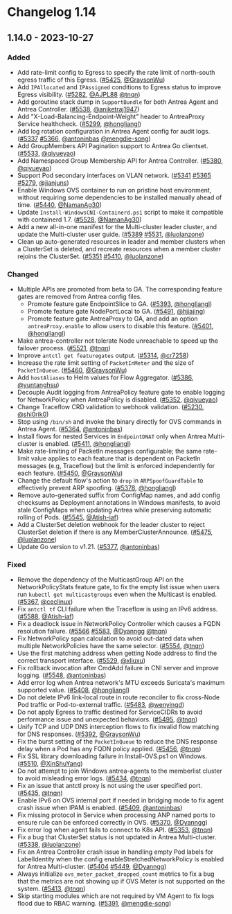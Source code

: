 # Changelog 1.14

## 1.14.0 - 2023-10-27

### Added

- Add rate-limit config to Egress to specify the rate limit of north-south egress traffic of this Egress. ([#5425](https://github.com/antrea-io/antrea/pull/5425), [@GraysonWu])
- Add `IPAllocated` and `IPAssigned` conditions to Egress status to improve Egress visibility. ([#5282](https://github.com/antrea-io/antrea/pull/5282), [@AJPL88] [@tnqn])
- Add goroutine stack dump in `SupportBundle` for both Antrea Agent and Antrea Controller. ([#5538](https://github.com/antrea-io/antrea/pull/5538), [@aniketraj1947])
- Add "X-Load-Balancing-Endpoint-Weight" header to AntreaProxy Service healthcheck. ([#5299](https://github.com/antrea-io/antrea/pull/5299), [@hongliangl])
- Add log rotation configuration in Antrea Agent config for audit logs. ([#5337](https://github.com/antrea-io/antrea/pull/5337) [#5366](https://github.com/antrea-io/antrea/pull/5366), [@antoninbas] [@mengdie-song])
- Add GroupMembers API Pagination support to Antrea Go clientset. ([#5533](https://github.com/antrea-io/antrea/pull/5533), [@qiyueyao])
- Add Namespaced Group Membership API for Antrea Controller. ([#5380](https://github.com/antrea-io/antrea/pull/5380), [@qiyueyao])
- Support Pod secondary interfaces on VLAN network. ([#5341](https://github.com/antrea-io/antrea/pull/5341) [#5365](https://github.com/antrea-io/antrea/pull/5365) [#5279](https://github.com/antrea-io/antrea/pull/5279), [@jianjuns])
- Enable Windows OVS container to run on pristine host environment, without requiring some dependencies to be installed manually ahead of time. ([#5440](https://github.com/antrea-io/antrea/pull/5440), [@NamanAg30])
- Update `Install-WindowsCNI-Containerd.ps1` script to make it compatible with containerd 1.7. ([#5528](https://github.com/antrea-io/antrea/pull/5528), [@NamanAg30])
- Add a new all-in-one manifest for the Multi-cluster leader cluster, and update the Multi-cluster user guide. ([#5389](https://github.com/antrea-io/antrea/pull/5389) [#5531](https://github.com/antrea-io/antrea/pull/5531), [@luolanzone])
- Clean up auto-generated resources in leader and member clusters when a ClusterSet is deleted, and recreate resources when a member cluster rejoins the ClusterSet. ([#5351](https://github.com/antrea-io/antrea/pull/5351) [#5410](https://github.com/antrea-io/antrea/pull/5410), [@luolanzone])

### Changed

- Multiple APIs are promoted from beta to GA. The corresponding feature gates are removed from Antrea config files.
  - Promote feature gate EndpointSlice to GA. ([#5393](https://github.com/antrea-io/antrea/pull/5393), [@hongliangl])
  - Promote feature gate NodePortLocal to GA. ([#5491](https://github.com/antrea-io/antrea/pull/5491), [@hjiajing])
  - Promote feature gate AntreaProxy to GA, and add an option `antreaProxy.enable` to allow users to disable this feature. ([#5401](https://github.com/antrea-io/antrea/pull/5401), [@hongliangl])
- Make antrea-controller not tolerate Node unreachable to speed up the failover process. ([#5521](https://github.com/antrea-io/antrea/pull/5521), [@tnqn])
- Improve `antctl get featuregates` output. ([#5314](https://github.com/antrea-io/antrea/pull/5314), [@cr7258])
- Increase the rate limit setting of `PacketInMeter` and the size of `PacketInQueue`. ([#5460](https://github.com/antrea-io/antrea/pull/5460), [@GraysonWu])
- Add `hostAliases` to Helm values for Flow Aggregator. ([#5386](https://github.com/antrea-io/antrea/pull/5386), [@yuntanghsu])
- Decouple Audit logging from AntreaPolicy feature gate to enable logging for NetworkPolicy when AntreaPolicy is disabled. ([#5352](https://github.com/antrea-io/antrea/pull/5352), [@qiyueyao])
- Change Traceflow CRD validation to webhook validation. ([#5230](https://github.com/antrea-io/antrea/pull/5230), [@shi0rik0])
- Stop using `/bin/sh` and invoke the binary directly for OVS commands in Antrea Agent. ([#5364](https://github.com/antrea-io/antrea/pull/5364), [@antoninbas])
- Install flows for nested Services in `EndpointDNAT` only when Antrea Multi-cluster is enabled. ([#5411](https://github.com/antrea-io/antrea/pull/5411), [@hongliangl])
- Make rate-limiting of PacketIn messages configurable; the same rate-limit value applies to each feature that is dependent on PacketIn messages (e.g, Traceflow) but the limit is enforced independently for each feature. ([#5450](https://github.com/antrea-io/antrea/pull/5450), [@GraysonWu])
- Change the default flow's action to `drop` in `ARPSpoofGuardTable` to effectively prevent ARP spoofing. ([#5378](https://github.com/antrea-io/antrea/pull/5378), [@hongliangl])
- Remove auto-generated suffix from ConfigMap names, and add config checksums as Deployment annotations in Windows manifests, to avoid stale ConfigMaps when updating Antrea while preserving automatic rolling of Pods. ([#5545](https://github.com/antrea-io/antrea/pull/5545), [@Atish-iaf])
- Add a ClusterSet deletion webhook for the leader cluster to reject ClusterSet deletion if there is any MemberClusterAnnounce. ([#5475](https://github.com/antrea-io/antrea/pull/5475), [@luolanzone])
- Update Go version to v1.21. ([#5377](https://github.com/antrea-io/antrea/pull/5377), [@antoninbas])

### Fixed

- Remove the dependency of the MulticastGroup API on the NetworkPolicyStats feature gate, to fix the empty list issue when users run `kubectl get multicastgroups` even when the Multicast is enabled. ([#5367](https://github.com/antrea-io/antrea/pull/5367), [@ceclinux])
- Fix `antctl tf` CLI failure when the Traceflow is using an IPv6 address. ([#5588](https://github.com/antrea-io/antrea/pull/5588), [@Atish-iaf])
- Fix a deadlock issue in NetworkPolicy Controller which causes a FQDN resolution failure. ([#5566](https://github.com/antrea-io/antrea/pull/5566) [#5583](https://github.com/antrea-io/antrea/pull/5583), [@Dyanngg] [@tnqn])
- Fix NetworkPolicy span calculation to avoid out-dated data when multiple NetworkPolicies have the same selector. ([#5554](https://github.com/antrea-io/antrea/pull/5554), [@tnqn])
- Use the first matching address when getting Node address to find the correct transport interface. ([#5529](https://github.com/antrea-io/antrea/pull/5529), [@xliuxu])
- Fix rollback invocation after CmdAdd failure in CNI server and improve logging. ([#5548](https://github.com/antrea-io/antrea/pull/5548), [@antoninbas])
- Add error log when Antrea network's MTU exceeds Suricata's maximum supported value. ([#5408](https://github.com/antrea-io/antrea/pull/5408), [@hongliangl])
- Do not delete IPv6 link-local route in route reconciler to fix cross-Node Pod traffic or Pod-to-external traffic. ([#5483](https://github.com/antrea-io/antrea/pull/5483), [@wenyingd])
- Do not apply Egress to traffic destined for ServiceCIDRs to avoid performance issue and unexpected behaviors. ([#5495](https://github.com/antrea-io/antrea/pull/5495), [@tnqn])
- Unify TCP and UDP DNS interception flows to fix invalid flow matching for DNS responses. ([#5392](https://github.com/antrea-io/antrea/pull/5392), [@GraysonWu])
- Fix the burst setting of the `PacketInQueue` to reduce the DNS response delay when a Pod has any FQDN policy applied. ([#5456](https://github.com/antrea-io/antrea/pull/5456), [@tnqn])
- Fix SSL library downloading failure in Install-OVS.ps1 on Windows. ([#5510](https://github.com/antrea-io/antrea/pull/5510), [@XinShuYang])
- Do not attempt to join Windows antrea-agents to the memberlist cluster to avoid misleading error logs. ([#5434](https://github.com/antrea-io/antrea/pull/5434), [@tnqn])
- Fix an issue that antctl proxy is not using the user specified port. ([#5435](https://github.com/antrea-io/antrea/pull/5435), [@tnqn])
- Enable IPv6 on OVS internal port if needed in bridging mode to fix agent crash issue when IPAM is enabled. ([#5409](https://github.com/antrea-io/antrea/pull/5409), [@antoninbas])
- Fix missing protocol in Service when processing ANP named ports to ensure rule can be enforced correctly in OVS. ([#5370](https://github.com/antrea-io/antrea/pull/5370), [@Dyanngg])
- Fix error log when agent fails to connect to K8s API. ([#5353](https://github.com/antrea-io/antrea/pull/5353), [@tnqn])
- Fix a bug that ClusterSet status is not updated in Antrea Multi-cluster. ([#5338](https://github.com/antrea-io/antrea/pull/5338), [@luolanzone])
- Fix an Antrea Controller crash issue in handling empty Pod labels for LabelIdentity when the config enableStretchedNetworkPolicy is enabled for Antrea Multi-cluster. ([#5404](https://github.com/antrea-io/antrea/pull/5404) [#5449](https://github.com/antrea-io/antrea/pull/5449), [@Dyanngg])
- Always initialize `ovs_meter_packet_dropped_count` metrics to fix a bug that the metrics are not showing up if OVS Meter is not supported on the system. ([#5413](https://github.com/antrea-io/antrea/pull/5413), [@tnqn])
- Skip starting modules which are not required by VM Agent to fix logs flood due to RBAC warning. ([#5391](https://github.com/antrea-io/antrea/pull/5391), [@mengdie-song])

[@AJPL88]: https://github.com/AJPL88
[@Atish-iaf]: https://github.com/Atish-iaf
[@Dyanngg]: https://github.com/Dyanngg
[@GraysonWu]: https://github.com/GraysonWu
[@NamanAg30]: https://github.com/NamanAg30
[@XinShuYang]: https://github.com/XinShuYang
[@aniketraj1947]: https://github.com/aniketraj1947
[@antoninbas]: https://github.com/antoninbas
[@ceclinux]: https://github.com/ceclinux
[@cr7258]: https://github.com/cr7258
[@hongliangl]: https://github.com/hongliangl
[@hjiajing]: https://github.com/hjiajing
[@jianjuns]: https://github.com/jianjuns
[@luolanzone]: https://github.com/luolanzone
[@mengdie-song]: https://github.com/mengdie-song
[@qiyueyao]: https://github.com/qiyueyao
[@shi0rik0]: https://github.com/shi0rik0
[@tnqn]: https://github.com/tnqn
[@wenyingd]: https://github.com/wenyingd
[@xliuxu]: https://github.com/xliuxu
[@yuntanghsu]: https://github.com/yuntanghsu